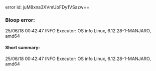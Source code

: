 error id: juM8xna3XVmUbFDy1VSazw==
### Bloop error:

25/06/18 00:42:47 INFO Executor: OS info Linux, 6.12.28-1-MANJARO, amd64
#### Short summary: 

25/06/18 00:42:47 INFO Executor: OS info Linux, 6.12.28-1-MANJARO, amd64